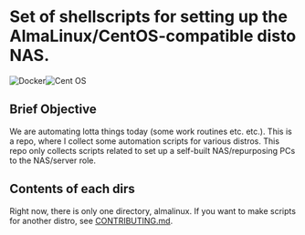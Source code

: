 # Set of shellscripts for setting up the AlmaLinux/CentOS-compatible disto NAS.
![Docker](https://img.shields.io/badge/docker-%230db7ed.svg?style=for-the-badge&logo=docker&logoColor=white)![Cent OS](https://img.shields.io/badge/cent%20os-002260?style=for-the-badge&logo=centos&logoColor=F0F0F0)
## Brief Objective
We are automating lotta things today (some work routines etc. etc.). This is a repo, where I collect some automation scripts for various distros. This repo only collects scripts related to set up a self-built NAS/repurposing PCs to the NAS/server role. 
## Contents of each dirs
Right now, there is only one directory, almalinux. If you want to make scripts for another distro, see [CONTRIBUTING.md](CONTRIBUTING.md).